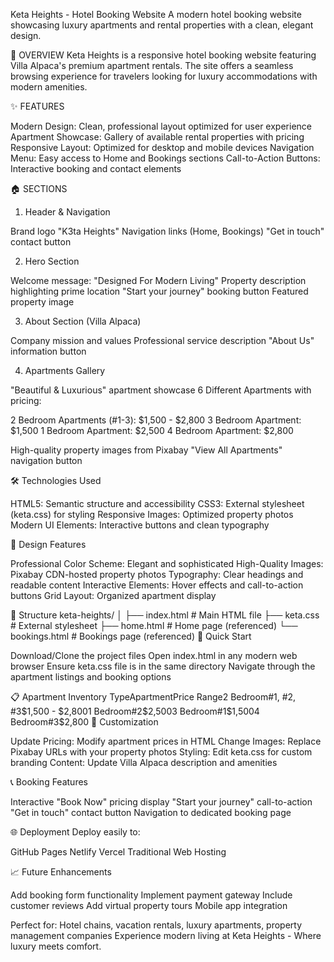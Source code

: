 Keta Heights - Hotel Booking Website
A modern hotel booking website showcasing luxury apartments and rental properties with a clean, elegant design.

🏨 OVERVIEW
Keta Heights is a responsive hotel booking website featuring Villa Alpaca's premium apartment rentals. The site offers a seamless browsing experience for travelers looking for luxury accommodations with modern amenities.

✨ FEATURES

Modern Design: Clean, professional layout optimized for user experience
Apartment Showcase: Gallery of available rental properties with pricing
Responsive Layout: Optimized for desktop and mobile devices
Navigation Menu: Easy access to Home and Bookings sections
Call-to-Action Buttons: Interactive booking and contact elements

🏠 SECTIONS
1. Header & Navigation

Brand logo "K3ta Heights"
Navigation links (Home, Bookings)
"Get in touch" contact button

2. Hero Section

Welcome message: "Designed For Modern Living"
Property description highlighting prime location
"Start your journey" booking button
Featured property image

3. About Section (Villa Alpaca)

Company mission and values
Professional service description
"About Us" information button

4. Apartments Gallery

"Beautiful & Luxurious" apartment showcase
6 Different Apartments with pricing:

2 Bedroom Apartments (#1-3): $1,500 - $2,800
3 Bedroom Apartment: $1,500
1 Bedroom Apartment: $2,500
4 Bedroom Apartment: $2,800


High-quality property images from Pixabay
"View All Apartments" navigation button

🛠️ Technologies Used

HTML5: Semantic structure and accessibility
CSS3: External stylesheet (keta.css) for styling
Responsive Images: Optimized property photos
Modern UI Elements: Interactive buttons and clean typography

🎨 Design Features

Professional Color Scheme: Elegant and sophisticated
High-Quality Images: Pixabay CDN-hosted property photos
Typography: Clear headings and readable content
Interactive Elements: Hover effects and call-to-action buttons
Grid Layout: Organized apartment display

📱 Structure
keta-heights/
│
├── index.html          # Main HTML file
├── keta.css           # External stylesheet
├── home.html          # Home page (referenced)
└── bookings.html      # Bookings page (referenced)
🚀 Quick Start

Download/Clone the project files
Open index.html in any modern web browser
Ensure keta.css file is in the same directory
Navigate through the apartment listings and booking options

📋 Apartment Inventory
TypeApartmentPrice Range2 Bedroom#1, #2, #3$1,500 - $2,8001 Bedroom#2$2,5003 Bedroom#1$1,5004 Bedroom#3$2,800
🔧 Customization

Update Pricing: Modify apartment prices in HTML
Change Images: Replace Pixabay URLs with your property photos
Styling: Edit keta.css for custom branding
Content: Update Villa Alpaca description and amenities

📞 Booking Features

Interactive "Book Now" pricing display
"Start your journey" call-to-action
"Get in touch" contact button
Navigation to dedicated booking page

🌐 Deployment
Deploy easily to:

GitHub Pages
Netlify
Vercel
Traditional Web Hosting

📈 Future Enhancements

Add booking form functionality
Implement payment gateway
Include customer reviews
Add virtual property tours
Mobile app integration


Perfect for: Hotel chains, vacation rentals, luxury apartments, property management companies
Experience modern living at Keta Heights - Where luxury meets comfort.
